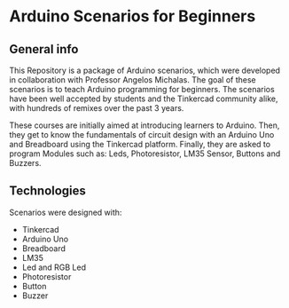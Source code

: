 # Arduino Scenarios for Beginners

## General info
This Repository is a package of Arduino scenarios, which were developed in collaboration with Professor Angelos Michalas. The goal of these scenarios is to teach Arduino programming for beginners. The scenarios have been well accepted by students and the Tinkercad community alike, with hundreds of remixes over the past 3 years.

These courses are initially aimed at introducing learners to Arduino. Then, they get to know the fundamentals of circuit design with an Arduino Uno and Breadboard using the Tinkercad platform. Finally, they are asked to program Modules such as: Leds, Photoresistor, LM35 Sensor, Buttons and Buzzers.

## Technologies
Scenarios were designed with:
* Tinkercad
* Arduino Uno
* Breadboard
* LM35
* Led and RGB Led
* Photoresistor
* Button
* Buzzer
